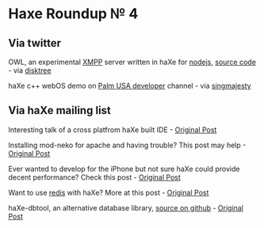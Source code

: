 [_template]: ../templates/roundup.html
# Haxe Roundup № 4

## Via twitter
OWL, an experimental [XMPP][link 1] server written in haXe for [nodejs][link 2], [source code][link 3] - via [disktree][link 4]

haXe c++ webOS demo on [Palm USA developer][link 5] channel - via [singmajesty][link 6]

## Via haXe mailing list
Interesting talk of a cross platfrom haXe built IDE - [Original Post][link 7]

Installing mod-neko for apache and having trouble? This post may help -[Original Post][link 8]

Ever wanted to develop for the iPhone but not sure haXe could provide decent performance? Check this post - [Original Post][link 9]

Want to use [redis][link 10] with haXe? More at this post - [Original Post][link 11]

haXe-dbtool, an alternative database library, [source on github][link 12] - [Original Post][link 13]

[link 1]: http://en.wikipedia.org/wiki/Extensible_Messaging_and_Presence_Protocol "XMPP - wikipedia"
[link 2]: http://nodejs.org/ "nodejs - javascript server"
[link 3]: http://disktree.spektral.at/git/?a=summary&amp;p=owl "XMPP node.js server written in haXe"
[link 4]: http://twitter.com/disktree "@disktree"
[link 5]: http://developer.palm.com/webChannel/index.php?packageid=com.eclecticdesignstudio.haxedemo "haXe c++ demo on Palm USA webOS developer channel"
[link 6]: http://twitter.com/singmajesty "@singmajesty"
[link 7]: http://haxe.1354130.n2.nabble.com/FDT-haXe-tp5221595p5221595.html "Talk of haXe built IDE - haXe Mailing List"
[link 8]: http://haxe.1354130.n2.nabble.com/installing-mod-neko-for-apache-tp5336658p5336658.html "Installing mod-neko on apache and having problems? - haXe Mailing List"
[link 9]: http://haxe.1354130.n2.nabble.com/Does-Apple-accept-haXe-applications-into-their-catalog-tp5340098p5340098.html "haXe iPhone development and performance"
[link 10]: http://code.google.com/p/redis/ "Redis DB Google Code"
[link 11]: http://haxe.1354130.n2.nabble.com/redis-client-library-tp5340728p5340728.html "Redis DB haXe library - haXe Mailing List"
[link 12]: http://github.com/MarcWeber/haxe-dbtool "haXe-dbtool - Github Source"
[link 13]: http://haxe.1354130.n2.nabble.com/haxe-dbtool-td5343767.html#a5343767 "haXe dbtool - haXe Mailing List"

